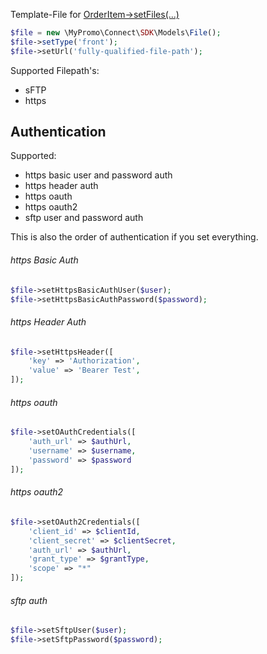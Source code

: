 Template-File for [OrderItem->setFiles(...)][OrderItem]

```php
$file = new \MyPromo\Connect\SDK\Models\File();
$file->setType('front');
$file->setUrl('fully-qualified-file-path');
```

Supported Filepath's:
- sFTP
- https

## Authentication
Supported:
- https basic user and password auth
- https header auth
- https oauth
- https oauth2
- sftp user and password auth

This is also the order of authentication if you set everything.

###### https Basic Auth
```php
$file->setHttpsBasicAuthUser($user);
$file->setHttpsBasicAuthPassword($password);
```

###### https Header Auth
```php
$file->setHttpsHeader([
	'key' => 'Authorization',
	'value' => 'Bearer Test',
]);
```

###### https oauth
```php
$file->setOAuthCredentials([
    'auth_url' => $authUrl,
    'username' => $username,
    'password' => $password
]);
```

###### https oauth2
```php
$file->setOAuth2Credentials([
    'client_id' => $clientId,
    'client_secret' => $clientSecret,
    'auth_url' => $authUrl,
    'grant_type' => $grantType,
    'scope' => "*"
]);
```

###### sftp auth
```php
$file->setSftpUser($user);
$file->setSftpPassword($password);
```

[OrderItem]: Orders/OrderItem.md
